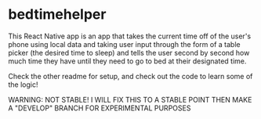 # bedtimehelper

This React Native app is an app that takes the current time off of the user's phone
using local data and taking user input through the form of a table picker (the desired time to sleep)
and tells the user second by second how much time they have until they need to go
to bed at their designated time.

Check the other readme for setup, and check out the code to learn some of the logic!

WARNING: NOT STABLE!
I WILL FIX THIS TO A STABLE POINT THEN MAKE A "DEVELOP" BRANCH FOR EXPERIMENTAL PURPOSES
